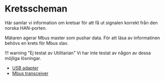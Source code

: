 # Kretsscheman

Här samlar vi information om kretsar för att få ut signalen korrekt från den norska HAN-porten.

Mätaren agerar Mbus master som pushar data. För att läsa av informatinen behövs en 
krets för Mbus slav.

!!! warning "Ej testat av Utilitarian"
    Vi har inte testat av någon av dessa möjliga lösningar.

* [USB adapter](https://www.amazon.de/FangWWW-Master-Slave-Kommunikation-Debugging-%C3%9Cberwachung/dp/B07X6NBD9M/)
* [Mbus transceiver](https://www.ti.com/product/TSS721A)

